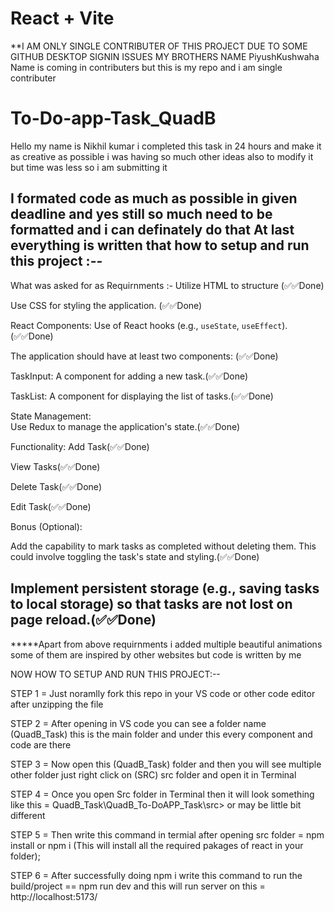 # React + Vite

**I AM ONLY SINGLE CONTRIBUTER OF THIS PROJECT DUE TO SOME GITHUB DESKTOP SIGNIN ISSUES MY BROTHERS NAME PiyushKushwaha Name is coming in contributers but this is my repo and i am single contributer 

# To-Do-app-Task_QuadB
Hello my name is Nikhil kumar i completed this task in 24 hours and make it as creative as possible i was having so much other ideas also to modify it but time was less so i am submitting it 

I formated code as much as possible in given deadline and yes still so much need to be formatted and i can definately do that 
At last everything is written that how to setup and run this project :--
---------------------------------------------------------------------------------------------------------------------------------------------------------
What was asked for as Requirnments :-
Utilize HTML to structure (✅✅Done)

Use CSS for styling the application. (✅✅Done)


React Components: Use of React hooks (e.g., `useState`, `useEffect`).(✅✅Done)

The application should have at least two components:    (✅✅Done)


TaskInput: A component for adding a new task.(✅✅Done)


TaskList: A component for displaying the list of tasks.(✅✅Done)

State Management:  
Use Redux to manage the application's state.(✅✅Done)

Functionality:
Add Task(✅✅Done)

View Tasks(✅✅Done)

Delete Task(✅✅Done)

Edit Task(✅✅Done)

Bonus (Optional):

Add the capability to mark tasks as completed without deleting them. This could involve toggling the task's state and styling.(✅✅Done)

Implement persistent storage (e.g., saving tasks to local storage) so that tasks are not lost on page reload.(✅✅Done)
---------------------------------------------------------------------------------------------------------------------------------------------------------------

*****Apart from above requirnments i added multiple beautiful animations some of them are inspired by other websites but code is written by me 


NOW HOW TO SETUP AND RUN THIS PROJECT:--

STEP 1 = Just noramlly fork this repo in your VS code or other code editor after unzipping the file

STEP 2 = After opening in VS code you can see a folder name (QuadB_Task) this is the main folder and under this every component and code are there

STEP 3 = Now open this (QuadB_Task) folder and then you will see multiple other folder just right click on (SRC) src folder and open it in Terminal 

STEP 4 = Once you open Src folder in Terminal then it will look something like this =  QuadB_Task\QuadB_To-DoAPP_Task\src> or may be little bit different 

STEP 5 = Then write this command in termial after opening src folder = npm install or npm i (This will install all the required pakages of react in your folder);

STEP 6 = After successfully doing npm i write this command to run the build/project == npm run dev  and this will run server on this = http://localhost:5173/  
